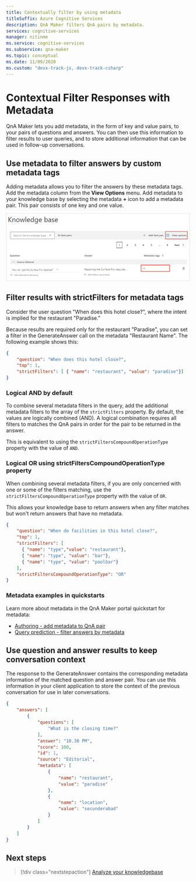 ```yaml
---
title: Contextually filter by using metadata
titleSuffix: Azure Cognitive Services
description: QnA Maker filters QnA pairs by metadata.
services: cognitive-services
manager: nitinme
ms.service: cognitive-services
ms.subservice: qna-maker
ms.topic: conceptual
ms.date: 11/09/2020
ms.custom: "devx-track-js, devx-track-csharp"
---
```


# Contextual Filter Responses with Metadata

QnA Maker lets you add metadata, in the form of key and value pairs, to your pairs of questions and answers. You can then use this information to filter results to user queries, and to store additional information that can be used in follow-up conversations.

## Use metadata to filter answers by custom metadata tags

Adding metadata allows you to filter the answers by these metadata tags. Add the metadata column from the **View Options** menu. Add metadata to your knowledge base by selecting the metadata **+** icon to add a metadata pair. This pair consists of one key and one value.

![Screenshot of adding metadata](../media/qnamaker-how-to-metadata-usage/add-metadata.png)

<a name="filter-results-with-strictfilters-for-metadata-tags"></a>

## Filter results with strictFilters for metadata tags

Consider the user question "When does this hotel close?", where the intent is implied for the restaurant "Paradise."

Because results are required only for the restaurant "Paradise", you can set a filter in the GenerateAnswer call on the metadata "Restaurant Name". The following example shows this:

```json
{
    "question": "When does this hotel close?",
    "top": 1,
    "strictFilters": [ { "name": "restaurant", "value": "paradise"}]
}
```

### Logical AND by default

To combine several metadata filters in the query, add the additional metadata filters to the array of the `strictFilters` property. By default, the values are logically combined (AND). A logical combination requires all filters to matches the QnA pairs in order for the pair to be returned in the answer.

This is equivalent to using the `strictFiltersCompoundOperationType` property with the value of `AND`.

### Logical OR using strictFiltersCompoundOperationType property

When combining several metadata filters, if you are only concerned with one or some of the filters matching, use the `strictFiltersCompoundOperationType` property with the value of `OR`.

This allows your knowledge base to return answers when any filter matches but won't return answers that have no metadata.

```json
{
    "question": "When do facilities in this hotel close?",
    "top": 1,
    "strictFilters": [
      { "name": "type","value": "restaurant"},
      { "name": "type", "value": "bar"},
      { "name": "type", "value": "poolbar"}
    ],
    "strictFiltersCompoundOperationType": "OR"
}
```

### Metadata examples in quickstarts

Learn more about metadata in the QnA Maker portal quickstart for metadata:
* [Authoring - add metadata to QnA pair](../quickstarts/add-question-metadata-portal.md#add-metadata-to-filter-the-answers)
* [Query prediction - filter answers by metadata](../quickstarts/get-answer-from-knowledge-base-using-url-tool.md)

<a name="keep-context"></a>

## Use question and answer results to keep conversation context

The response to the GenerateAnswer contains the corresponding metadata information of the matched question and answer pair. You can use this information in your client application to store the context of the previous conversation for use in later conversations.

```json
{
    "answers": [
        {
            "questions": [
                "What is the closing time?"
            ],
            "answer": "10.30 PM",
            "score": 100,
            "id": 1,
            "source": "Editorial",
            "metadata": [
                {
                    "name": "restaurant",
                    "value": "paradise"
                },
                {
                    "name": "location",
                    "value": "secunderabad"
                }
            ]
        }
    ]
}
```
## Next steps

> [!div class="nextstepaction"]
> [Analyze your knowledgebase](../How-to/get-analytics-knowledge-base.md)
